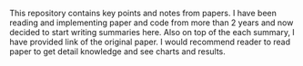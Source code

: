 This repository contains key points and notes from papers. I have been reading and implementing paper and code from 
more than 2 years and now decided to start writing summaries here. Also on top of the each summary, 
I have provided link of the original paper. I would recommend reader to read paper to get detail knowledge 
and see charts and results.
